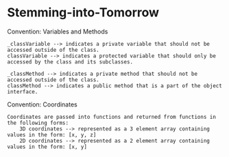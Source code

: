 # Stemming-into-Tomorrow

Convention: Variables and Methods

	_classVariable --> indicates a private variable that should not be accessed outside of the class.
	classVariable --> indicates a protected variable that should only be accessed by the class and its subclasses.

	_classMethod --> indicates a private method that should not be accessed outside of the class.
	classMethod --> indicates a public method that is a part of the object interface.

Convention: Coordinates

	Coordinates are passed into functions and returned from functions in the following forms:
		3D coordinates --> represented as a 3 element array containing values in the form: [x, y, z]
		2D coordinates --> represented as a 2 element array containing values in the form: [x, y]
